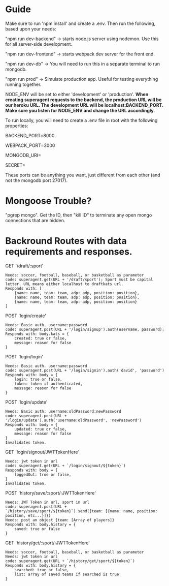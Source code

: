 # Guide

Make sure to run 'npm install' and create a .env. Then run the following, based upon your needs: 

"npm run dev-backend"     -> starts node.js server using nodemon. Use this for all server-side development.

"npm run dev-frontend"    -> starts webpack dev server for the front end. 

"npm run dev-db"          -> You will need to run this in a separate terminal to run mongodb.

"npm run prod"            -> Simulate production app. Useful for testing everything running together.

NODE_ENV will be set to either 'development' or 'production'. **When creating superagent requests to the backend, the production URL will be our heroku URL. The development URL will be localhost:BACKEND_PORT. Make sure you listen for NODE_ENV and change the URL accordingly.**

To run locally, you will need to create a .env file in root with the following properties:

BACKEND_PORT=8000

WEBPACK_PORT=3000

MONGODB_URI=

SECRET= 

These ports can be anything you want, just different from each other (and not the mongodb port 27017).

# Mongoose Trouble?

"pgrep mongo". Get the ID, then "kill ID" to terminate any open mongo connections that are hidden. 

# Backround Routes with data requirements and responses.

GET '/draft/:sport'
```
Needs: soccer, football, baseball, or basketball as parameter
code: superagent.get(URL + '/draft/sport'); Sport must be capital letter. URL means either localhost to draftkats url.
Responds with: [
    {name: name, team: team, adp: adp, position: position},
    {name: name, team: team, adp: adp, position: position},
    {name: name, team: team, adp: adp, position: position}
]
```

POST 'login/create'
```
Needs: Basic auth. username:password
code: superagent.post(URL + '/login/signup').auth(username, password);
Responds with: body.kats = {
    created: true or false,
    message: reason for false
}
```

POST 'login/login'
```
Needs: Basic auth. username:password
code: superagent.post(URL + '/login/signin').auth('david', 'password')
Responds with: body = {
    login: true or false,
    token: token if authenticated,
    message: reason for false
}
```

POST 'login/update'
```
Needs: Basic auth: username:oldPassword:newPassword
code: superagent.post(URL + '/login/update').auth('username:oldPassword', 'newPassword')
Responds with: body = {
    updated: true or false,
    message: reason for false
}
Invalidates token.
```

GET 'login/signout/JWTTokenHere'
```
Needs: jwt token in url
code: superagent.get(URL + `/login/signout/${token}`)
Responds with: body = {
    loggedOut: true or false,
}
Invalidates token.
```

POST 'history/save/:sport/:JWTTokenHere'
```
Needs: JWT Token in url, sport in url
code: superagent.post(URL + `/history/save/sport/${token}`).send({team: [{name: name, position: position, etc...}]})
Needs: post an object {team: [Array of players]}
Responds with: body.history = {
    saved: true or false
}
```

GET 'history/get/:sport/:JWTTokenHere'
```
Needs: soccer, football, baseball, or basketball as parameter
Needs: jwt token in url
code: superagent.get(URL + `/history/get/sport/${token}`)
Responds with: body.history = {
    searched: true or false,
    list: array of saved teams if searched is true
}
```
